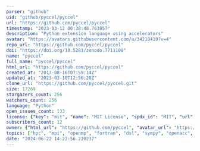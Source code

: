 ```yaml
---
parser: "github"
uid: "github/pyccel/pyccel"
url: "https://github.com/pyccel/pyccel"
timestamp: "2023-03-12 00:38:48.763857"
description: "Python extension language using accelerators"
avatar: "https://avatars.githubusercontent.com/u/34218410?v=4"
repo_url: "https://github.com/pyccel/pyccel"
doi: "https://doi.org/10.5281/zenodo.7711108"
name: "pyccel"
full_name: "pyccel/pyccel"
html_url: "https://github.com/pyccel/pyccel"
created_at: "2017-08-16T07:59:14Z"
updated_at: "2023-03-10T12:56:28Z"
clone_url: "https://github.com/pyccel/pyccel.git"
size: 17269
stargazers_count: 256
watchers_count: 256
language: "Python"
open_issues_count: 133
license: {"key": "mit", "name": "MIT License", "spdx_id": "MIT", "url": "https://api.github.com/licenses/mit", "node_id": "MDc6TGljZW5zZTEz"}
subscribers_count: 12
owner: {"html_url": "https://github.com/pyccel", "avatar_url": "https://avatars.githubusercontent.com/u/34218410?v=4", "login": "pyccel", "type": "Organization"}
topics: ["hpc", "mpi", "openmp", "fortran", "dsl", "sympy", "openacc", "python", "python3", "transpiler"]
date: "2024-06-22 14:22:56.220237"
---
```

